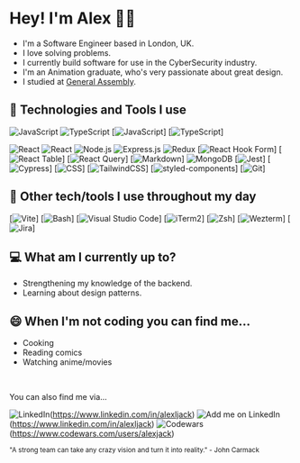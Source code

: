 <!--
**alexljack/alexljack** is a ✨ _special_ ✨ repository because its `README.md` (this file) appears on your GitHub profile. -->

<!-- [![Social banner for Alex](./github_header.svg)](www.latch.dev) -->

# Hey! I'm Alex 👋🏽

- I'm a Software Engineer based in London, UK.
- I love solving problems.
- I currently build software for use in the CyberSecurity industry.
- I'm an Animation graduate, who's very passionate about great design.
- I studied at [General Assembly](https://generalassemb.ly/).

## 🔨 Technologies and Tools I use

![JavaScript](https://img.shields.io/badge/-JavaScript-000?&logo=JavaScript)
![TypeScript](https://img.shields.io/badge/-TypeScript-000?&logo=TypeScript)
[![JavaScript](https://img.shields.io/badge/JavaScript-F7DF1E?logo=javascript&logoColor=000)]
[![TypeScript](https://img.shields.io/badge/TypeScript-3178C6?logo=typescript&logoColor=fff)]

![React](https://img.shields.io/badge/-React-000?&logo=React)
![React](https://img.shields.io/badge/React-%2320232a.svg?logo=react&logoColor=%2361DAFB)
![Node.js](https://img.shields.io/badge/-Node.js-000?&logo=node.js)
![Express.js](https://img.shields.io/badge/Express.js-%23404d59.svg?logo=express&logoColor=%2361DAFB)
![Redux](https://img.shields.io/badge/-Redux-000?&logo=Redux)
[![React Hook Form](https://img.shields.io/badge/React%20Hook%20Form-EC5990?logo=reacthookform&logoColor=fff)]
[![React Table](https://img.shields.io/badge/React%20Table-FF4154?logo=reacttable&logoColor=fff)]
[![React Query](https://img.shields.io/badge/React%20Query-FF4154?logo=reactquery&logoColor=fff)]
[![Markdown](https://img.shields.io/badge/Markdown-%23000000.svg?logo=markdown&logoColor=white)]
![MongoDB](https://img.shields.io/badge/-MongoDB-000?&logo=MongoDB)
[![Jest](https://img.shields.io/badge/Jest-C21325?logo=jest&logoColor=fff)]
[![Cypress](https://img.shields.io/badge/Cypress-69D3A7?logo=cypress&logoColor=fff)]
[![CSS](https://img.shields.io/badge/CSS-1572B6?logo=css3&logoColor=fff)]
[![TailwindCSS](https://img.shields.io/badge/Tailwind%20CSS-%2338B2AC.svg?logo=tailwind-css&logoColor=white)]
[![styled-components](https://img.shields.io/badge/styled--components-DB7093?logo=styledcomponents&logoColor=fff)]
[![Git](https://img.shields.io/badge/Git-F05032?logo=git&logoColor=fff)]

<!-- [![Vitest](https://img.shields.io/badge/Vitest-6E9F18?logo=vitest&logoColor=fff)] -->

## 🔨 Other tech/tools I use throughout my day

[![Vite](https://img.shields.io/badge/Vite-646CFF?logo=vite&logoColor=fff)]
[![Bash](https://img.shields.io/badge/Bash-4EAA25?logo=gnubash&logoColor=fff)]
[![Visual Studio Code](https://custom-icon-badges.demolab.com/badge/Visual%20Studio%20Code-0078d7.svg?logo=vsc&logoColor=white)]
[![iTerm2](https://img.shields.io/badge/iTerm2-000000?logo=iterm2&logoColor=fff)]
[![Zsh](https://img.shields.io/badge/Zsh-F15A24?logo=zsh&logoColor=fff)]
[![Wezterm](https://img.shields.io/badge/Wezterm-4E49EE?logo=wezterm&logoColor=fff)]
[![Jira](https://img.shields.io/badge/Jira-0052CC?logo=jira&logoColor=fff)]

<!-- [![GitHub Actions](https://img.shields.io/badge/GitHub_Actions-2088FF?logo=github-actions&logoColor=white)] -->
<!-- [![GitLab CI](https://img.shields.io/badge/GitLab%20CI-FC6D26?logo=gitlab&logoColor=fff)] -->
<!-- [![Google Cloud](https://img.shields.io/badge/Google%20Cloud-%234285F4.svg?logo=google-cloud&logoColor=white)] -->
<!-- [![AWS](https://img.shields.io/badge/AWS-%23FF9900.svg?logo=amazon-web-services&logoColor=white)] -->
<!-- [![DynamoDB](https://img.shields.io/badge/DynamoDB-4053D6?logo=amazondynamodb&logoColor=fff)] -->
<!-- [![Firebase](https://img.shields.io/badge/Firebase-039BE5?logo=Firebase&logoColor=white)] -->
<!-- [![Chart.js](https://img.shields.io/badge/Chart.js-FF6384?logo=chartdotjs&logoColor=fff)] -->
<!-- [![MySQL](https://img.shields.io/badge/MySQL-4479A1?logo=mysql&logoColor=fff)] -->
<!-- [![Supabase](https://img.shields.io/badge/Supabase-3FCF8E?logo=supabase&logoColor=fff)] -->
<!-- [![SQLite](https://img.shields.io/badge/SQLite-%2307405e.svg?logo=sqlite&logoColor=white)] -->
<!-- [![Postgres](https://img.shields.io/badge/Postgres-%23316192.svg?logo=postgresql&logoColor=white)] -->
<!-- [![Python](https://img.shields.io/badge/Python-3776AB?logo=python&logoColor=fff)] -->
<!-- [![HTMX](https://img.shields.io/badge/HTMX-36C?logo=htmx&logoColor=fff)] -->
<!-- [![HTML](https://img.shields.io/badge/HTML-%23E34F26.svg?logo=html5&logoColor=white)] -->
<!-- [![Elixir](https://img.shields.io/badge/Elixir-%234B275F.svg?&logo=elixir&logoColor=white)] -->
<!-- [![Elm](https://img.shields.io/badge/Elm-1293D8?logo=elm&logoColor=fff)] -->
<!-- [![Go](https://img.shields.io/badge/Go-%2300ADD8.svg?&logo=go&logoColor=white)] -->
<!-- [![TypeORM](https://img.shields.io/badge/TypeORM-FE0803?logo=typeorm&logoColor=fff)] -->
<!-- [![Prisma](https://img.shields.io/badge/Prisma-2D3748?logo=prisma&logoColor=white)] -->
<!-- [![Drizzle](https://img.shields.io/badge/Drizzle-C5F74F?logo=drizzle&logoColor=000)] -->
<!-- [![NodeJS](https://img.shields.io/badge/Node.js-6DA55F?logo=node.js&logoColor=white)] -->
<!-- [![Next.js](https://img.shields.io/badge/Next.js-black?logo=next.js&logoColor=white)] -->
<!-- [![Nest](https://img.shields.io/badge/Nest.js-%23E0234E.svg?logo=nestjs&logoColor=white)] -->
<!-- [![Mocha](https://img.shields.io/badge/Mocha-8D6748?logo=mocha&logoColor=fff)] -->
<!-- [![Jasmine](https://img.shields.io/badge/Jasmine-8A4182?logo=jasmine&logoColor=fff)] -->
<!-- [![Hono](https://img.shields.io/badge/Hono-E36002?logo=hono&logoColor=fff)] -->
<!-- [![Django](https://img.shields.io/badge/Django-%23092E20.svg?logo=django&logoColor=white) -->
<!-- ![Python](https://img.shields.io/badge/-Python-000?&logo=Python) -->
<!-- [![FastAPI](https://img.shields.io/badge/FastAPI-009485.svg?logo=fastapi&logoColor=white)] -->

## 💻 What am I currently up to?

- Strengthening my knowledge of the backend.
- Learning about design patterns.

## 😄 When I'm not coding you can find me...

- Cooking
- Reading comics
- Watching anime/movies

<br>

You can also find me via...

<!-- [![Proton Mail](https://img.shields.io/badge/Proton%20Mail-6D4AFF?logo=protonmail&logoColor=fff)] -->
<!-- [![Bluesky](https://img.shields.io/badge/Bluesky-0285FF?logo=bluesky&logoColor=fff)] -->
<!-- [![LeetCode](https://img.shields.io/badge/LeetCode-000000?logo=LeetCode&logoColor=#d16c06)] -->

![LinkedIn](https://custom-icon-badges.demolab.com/badge/LinkedIn-0A66C2?logo=linkedin-white&logoColor=fff)(https://www.linkedin.com/in/alexljack)
![Add me on LinkedIn](https://img.shields.io/badge/-LinkedIn-000?&logo=LinkedIn)(https://www.linkedin.com/in/alexljack)
![Codewars](https://img.shields.io/badge/-Codewars-000?&logo=Codewars)(https://www.codewars.com/users/alexjack)

<sub>"A strong team can take any crazy vision and turn it into reality." - John Carmack</sub>

<!-- - 🔭 I’m currently working on ...
- 🌱 I’m currently learning ...
- 👯 I’m looking to collaborate on ...
- 🤔 I’m looking for help with ...
- 💬 Ask me about ...
- 📫 How to reach me: ...
- ⚡ Fun fact: ... -->
